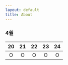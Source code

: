 ```yaml
---
layout: default
title: About
---
```

<style>
table{
	width:50%		
}
</style>


### 4월

20|21|22|23|24|
:---:|:---:|:---:|:---:|:---:		
O|O|O|O|O		
